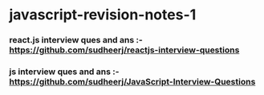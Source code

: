 # javascript-revision-notes-1

### react.js interview ques and ans :- https://github.com/sudheerj/reactjs-interview-questions
### js interview ques and ans :-  https://github.com/sudheerj/JavaScript-Interview-Questions
